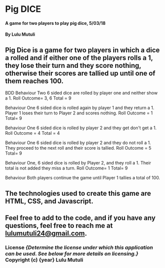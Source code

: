 # Pig DICE
 #### A game for two players to play pig dice, 5/03/18

  #### By Lulu Mutuli

  ## Pig Dice is a game for two players in which a dice a rolled and if either one of the players rolls a 1, they lose their turn and they score nothing, otherwise their scores are tallied up until one of them reaches 100.

  BDD
  Behaviour
  Two 6 sided dice are rolled by player one and neither show a 1.
  Roll Outcome= 3, 6
  Total = 9

  Behaviour
  One 6 sided dice is rolled again by player 1 and they return a 1. Player 1 loses their turn to Player 2 and scores nothing.
  Roll Outcome = 1
  Total= 9

  Behaviour
  One 6 sided dice is rolled by player 2 and they get don't get a 1.
  Roll Outcome = 4
  Total = 4

  Behaviour
  One 6 sided dice is rolled by player 2 and they do not roll a 1. They proceed to the next roll and their score is tallied.
  Roll Outcome = 5
  Total= 9

  Behaviour
  One, 6 sided dice is rolled by Player 2, and they roll a 1. Their total is not added they miss a turn.
  Roll Outcome= 1
  Total= 9

  Behaviour
  Both players continue the game until Player 1 tallies a total of 100.

 ## The technologies used to create this game are HTML, CSS, and Javascript.

  ## Feel free to add to the code, and if you have any questions, feel free to reach me at lulumutuli24@gmail.com.

   ### License *{Determine the license under which this application can be used.  See below for more details on licensing.}* Copyright (c) {year} Lulu Mutuli
